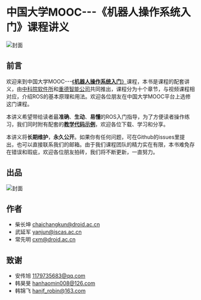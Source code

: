 # 中国大学MOOC---《机器人操作系统入门》课程讲义

![封面](/pics/课程封面.jpg)

## 前言

欢迎来到中国大学MOOC---[《**机器人操作系统入门**》](https://www.icourse163.org/)课程，本书是课程的配套讲义，由[中科院软件所](http://www.is.cas.cn/)和[重德智能公司](http://www.droid.ac.cn/)共同推出，课程分为十个章节，与视频课程相对应，介绍ROS的基本原理和用法。欢迎各位朋友在中国大学MOOC平台上选修这门课程。

本讲义希望带给读者最**准确**、**生动**、**易懂**的ROS入门指导，为了方便读者操作练习，我们同时附有配套的[**教学代码示例**](https://github.com/DroidAITech/ROS-Academy-for-Beginners)，欢迎各位下载、学习和分享。

本讲义将**长期维护**，**永久公开**。如果你有任何问题，可在Github的issues里提出，也可以直接联系我们的邮箱。由于我们课程团队的精力实在有限，本书难免存在错误和瑕疵，欢迎各位朋友拍砖，我们将不断更新，一直努力。

## 出品

![封面](/pics/joint_logo.png)

## 作者

* 柴长坤  [chaichangkun@droid.ac.cn](chaichangkun@droid.ac.cn)
* 武延军  [yanjun@iscas.ac.cn](yanjun@iscas.ac.cn)
* 常先明  [cxm@droid.ac.cn](cxm@droid.ac.cn)

## 致谢

* 安传旭 [1179735683@qq.com](1179735683@qq.com)
* 韩昊旻 [hanhaomin008@126.com](hanhaomin008@126.com)
* 韩锦飞 [hanjf\_robin@163.com](hanjf_robin@163.com)



